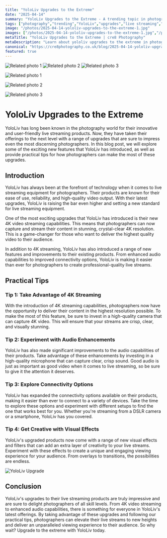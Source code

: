 ```yaml
---
title: "YoloLiv Upgrades to the Extreme"
date: "2025-04-14"
summary: "YoloLiv Upgrades to the Extreme - A trending topic in photography."
tags: ["photography","trending","YoloLiv","upgrades","live streaming","4K video","audio enhancements","connectivity options","visual effects","technology","professional-quality"]
image: "/photos/2025-04-14-yololiv-upgrades-to-the-extreme-1.jpg"
images: ["/photos/2025-04-14-yololiv-upgrades-to-the-extreme-1.jpg","/photos/2025-04-14-yololiv-upgrades-to-the-extreme-2.jpg","/photos/2025-04-14-yololiv-upgrades-to-the-extreme-3.jpg"]
metaTitle: "YoloLiv Upgrades to the Extreme | cre8 Photography"
metaDescription: "Learn about yololiv upgrades to the extreme in photography with practical tips and insights."
canonical: "https://cre8photography.co.uk/blog/2025-04-14-yololiv-upgrades-to-the-extreme"
featured: true
---
```


<!-- Gallery as HTML -->

<div class="grid grid-cols-1 sm:grid-cols-2 md:grid-cols-3 gap-4">
  <img src="/photos/2025-04-14-yololiv-upgrades-to-the-extreme-1.jpg" alt="Related photo 1" class="w-full rounded-lg" />
<img src="/photos/2025-04-14-yololiv-upgrades-to-the-extreme-2.jpg" alt="Related photo 2" class="w-full rounded-lg" />
<img src="/photos/2025-04-14-yololiv-upgrades-to-the-extreme-3.jpg" alt="Related photo 3" class="w-full rounded-lg" />
</div>


<!-- Gallery as Markdown -->
![Related photo 1](/photos/2025-04-14-yololiv-upgrades-to-the-extreme-1.jpg)


![Related photo 2](/photos/2025-04-14-yololiv-upgrades-to-the-extreme-2.jpg)


![Related photo 3](/photos/2025-04-14-yololiv-upgrades-to-the-extreme-3.jpg)



# YoloLiv Upgrades to the Extreme

YoloLiv has long been known in the photography world for their innovative and user-friendly live streaming products. Now, they have taken their offerings to the next level with a range of upgrades that are sure to impress even the most discerning photographers. In this blog post, we will explore some of the exciting new features that YoloLiv has introduced, as well as provide practical tips for how photographers can make the most of these upgrades.

## Introduction

YoloLiv has always been at the forefront of technology when it comes to live streaming equipment for photographers. Their products are known for their ease of use, reliability, and high-quality video output. With their latest upgrades, YoloLiv is raising the bar even higher and setting a new standard for live streaming equipment.

One of the most exciting upgrades that YoloLiv has introduced is their new 4K video streaming capabilities. This means that photographers can now capture and stream their content in stunning, crystal-clear 4K resolution. This is a game-changer for those who want to deliver the highest quality video to their audience.

In addition to 4K streaming, YoloLiv has also introduced a range of new features and improvements to their existing products. From enhanced audio capabilities to improved connectivity options, YoloLiv is making it easier than ever for photographers to create professional-quality live streams.

## Practical Tips

### Tip 1: Take Advantage of 4K Streaming

With the introduction of 4K streaming capabilities, photographers now have the opportunity to deliver their content in the highest resolution possible. To make the most of this feature, be sure to invest in a high-quality camera that can capture 4K video. This will ensure that your streams are crisp, clear, and visually stunning.

### Tip 2: Experiment with Audio Enhancements

YoloLiv has also made significant improvements to the audio capabilities of their products. Take advantage of these enhancements by investing in a high-quality microphone that can capture clear, crisp sound. Good audio is just as important as good video when it comes to live streaming, so be sure to give it the attention it deserves.

### Tip 3: Explore Connectivity Options

YoloLiv has expanded the connectivity options available on their products, making it easier than ever to connect to a variety of devices. Take the time to explore these options and experiment with different setups to find the one that works best for you. Whether you're streaming from a DSLR camera or a smartphone, YoloLiv has you covered.

### Tip 4: Get Creative with Visual Effects

YoloLiv's upgraded products now come with a range of new visual effects and filters that can add an extra layer of creativity to your live streams. Experiment with these effects to create a unique and engaging viewing experience for your audience. From overlays to transitions, the possibilities are endless.

![YoloLiv Upgrade](/path/to/image)

## Conclusion

YoloLiv's upgrades to their live streaming products are truly impressive and are sure to delight photographers of all skill levels. From 4K video streaming to enhanced audio capabilities, there is something for everyone in YoloLiv's latest offerings. By taking advantage of these upgrades and following our practical tips, photographers can elevate their live streams to new heights and deliver an unparalleled viewing experience to their audience. So why wait? Upgrade to the extreme with YoloLiv today.

